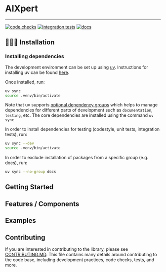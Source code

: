 # AIXpert

----------------------------------------------------------------------------------------

[![code checks](https://github.com/VectorInstitute/AIXpert/actions/workflows/code_checks.yml/badge.svg)](https://github.com/VectorInstitute/AIXpert/actions/workflows/code_checks.yml)
[![integration tests](https://github.com/VectorInstitute/AIXpert/actions/workflows/integration_tests.yml/badge.svg)](https://github.com/VectorInstitute/AIXpert/actions/workflows/integration_tests.yml)
[![docs](https://github.com/VectorInstitute/AIXpert/actions/workflows/docs.yml/badge.svg)](https://github.com/VectorInstitute/AIXpert/actions/workflows/docs.yml)


<!-- TODO: Uncomment this with the right credentials once codecov is set up for this repo.
[![codecov](https://codecov.io/github/VectorInstitute/AIXpert/graph/badge.svg?token=83MYFZ3UPA)](https://codecov.io/github/VectorInstitute/AIXpert)
-->
<!-- TODO: Uncomment this when the repository is made public
![GitHub License](https://img.shields.io/github/license/VectorInstitute/AIXpert)
-->

<!--
TODO: Add picture / logo
-->

<!--
TODO: Add introduction about AIXpert here
-->


## 🧑🏿‍💻 Installation

### Installing dependencies

The development environment can be set up using
[uv](https://github.com/astral-sh/uv?tab=readme-ov-file#installation).
Instructions for installing uv can be found [here](https://docs.astral.sh/uv/getting-started/installation/).


Once installed, run:

```bash
uv sync
source .venv/bin/activate
```
Note that uv supports [optional dependency groups](https://docs.astral.sh/uv/concepts/projects/dependencies/#dependency-groups)
which helps to manage dependencies for different parts of development such as
`documentation`, `testing`, etc.
The core dependencies are installed using the command `uv sync`

In order to install dependencies for testing (codestyle, unit tests, integration tests),
run:

```bash
uv sync --dev
source .venv/bin/activate
```

In order to exclude installation of packages from a specific group (e.g. docs),
run:

```bash
uv sync --no-group docs
```

## Getting Started

## Features / Components

## Examples

## Contributing
If you are interested in contributing to the library, please see
[CONTRIBUTING.MD](CONTRIBUTING.MD). This file contains many details around contributing
to the code base, including development practices, code checks, tests, and more.

<!--
TODO:

## Acknowledgements

## Citation

-->
